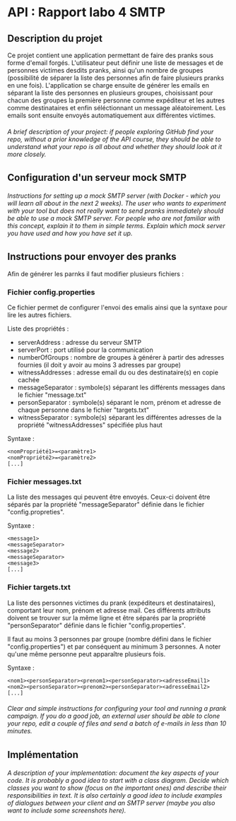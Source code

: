 
# API : Rapport labo 4 SMTP

## Description du projet

Ce projet contient une application permettant de faire des pranks sous forme d'email forgés.
L'utilisateur peut définir une liste de messages et de personnes victimes desdits pranks, ainsi qu'un nombre de groupes (possibilité de séparer la liste des personnes afin de faire plusieurs pranks en une fois).
L'application se charge ensuite de générer les emails en séparant la liste des personnes en plusieurs groupes, choisissant 
pour chacun des groupes la première personne comme expéditeur et les autres comme destinataires et enfin séléctionnant un message aléatoirement.
Les emails sont ensuite envoyés automatiquement aux différentes victimes.

###### A brief description of your project: if people exploring GitHub find your repo, without a prior knowledge of the API course, they should be able to understand what your repo is all about and whether they should look at it more closely.

## Configuration d'un serveur mock SMTP

###### Instructions for setting up a mock SMTP server (with Docker - which you will learn all about in the next 2 weeks). The user who wants to experiment with your tool but does not really want to send pranks immediately should be able to use a mock SMTP server. For people who are not familiar with this concept, explain it to them in simple terms. Explain which mock server you have used and how you have set it up.

## Instructions pour envoyer des pranks

Afin de générer les parnks il faut modifier plusieurs fichiers :

### Fichier config.properties

Ce fichier permet de configurer l'envoi des emalis ainsi que la syntaxe pour lire les autres fichiers.

Liste des propriétés :
- serverAddress : adresse du serveur SMTP
- serverPort : port utilisé pour la communication
- numberOfGroups : nombre de groupes à générer à partir des adresses fournies
(il doit y avoir au moins 3 adresses par groupe)
- witnessAddresses : adresse email du ou des destinataire(s) en copie cachée
- messageSeparator : symbole(s) séparant les différents messages dans le fichier "message.txt"
- personSeparator : symbole(s) séparant le nom, prénom et adresse de chaque personne dans le fichier "targets.txt"
- witnessSeparator : symbole(s) séparant les différentes adresses de la propriété "witnessAddresses" spécifiée plus haut

Syntaxe :
```
<nomPropriété1>=<paramètre1>
<nomPropriété2>=<paramètre2>
[...]
```

### Fichier messages.txt

La liste des messages qui peuvent être envoyés. Ceux-ci doivent être séparés par la propriété "messageSeparator" définie dans le fichier "config.propreties".

Syntaxe :
```
<message1>
<messageSeparator>
<message2>
<messageSeparator>
<message3>
[...]
```

### Fichier targets.txt

La liste des personnes victimes du prank (expéditeurs et destinataires), comportant leur nom, prénom et adresse mail.
Ces différents attributs doivent se trouver sur la même ligne et être séparés par la propriété "personSeparator" définie dans le fichier "config.properties".

Il faut au moins 3 personnes par groupe (nombre défini dans le fichier "config.properties") et par conséquent au minimum 3 personnes.
A noter qu'une même personne peut apparaître plusieurs fois.

Syntaxe :
```
<nom1><personSeparator><prenom1><personSeparator><adresseEmail1>
<nom2><personSeparator><prenom2><personSeparator><adresseEmail2>
[...]
```

###### Clear and simple instructions for configuring your tool and running a prank campaign. If you do a good job, an external user should be able to clone your repo, edit a couple of files and send a batch of e-mails in less than 10 minutes.

## Implémentation

###### A description of your implementation: document the key aspects of your code. It is probably a good idea to start with a class diagram. Decide which classes you want to show (focus on the important ones) and describe their responsibilities in text. It is also certainly a good idea to include examples of dialogues between your client and an SMTP server (maybe you also want to include some screenshots here).
